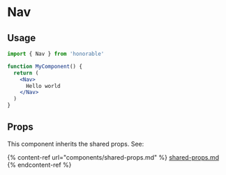 # Nav

## Usage

```jsx
import { Nav } from 'honorable'

function MyComponent() {
  return (
    <Nav>
      Hello world
    </Nav>
  )
}
```

## Props

This component inherits the shared props. See:

{% content-ref url="components/shared-props.md" %}
[shared-props.md](components/shared-props.md)
{% endcontent-ref %}

